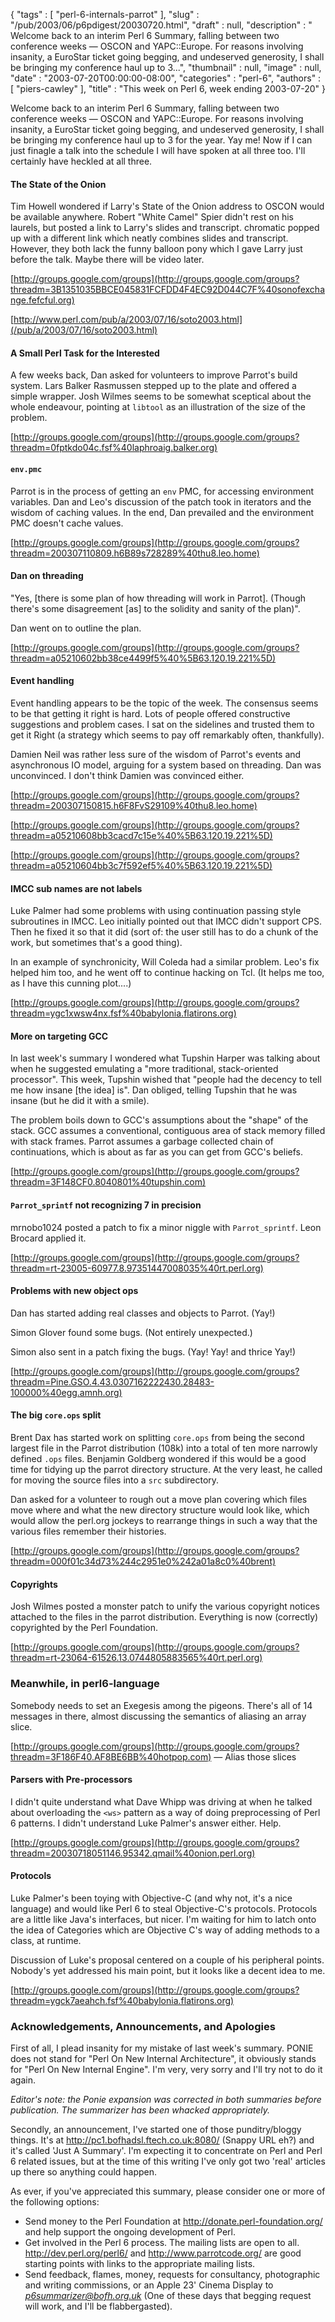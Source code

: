 {
   "tags" : [
      "perl-6-internals-parrot"
   ],
   "slug" : "/pub/2003/06/p6pdigest/20030720.html",
   "draft" : null,
   "description" : " Welcome back to an interim Perl 6 Summary, falling between two conference weeks &mdash; OSCON and YAPC::Europe. For reasons involving insanity, a EuroStar ticket going begging, and undeserved generosity, I shall be bringing my conference haul up to 3...",
   "thumbnail" : null,
   "image" : null,
   "date" : "2003-07-20T00:00:00-08:00",
   "categories" : "perl-6",
   "authors" : [
      "piers-cawley"
   ],
   "title" : "This week on Perl 6, week ending 2003-07-20"
}



Welcome back to an interim Perl 6 Summary, falling between two conference weeks — OSCON and YAPC::Europe. For reasons involving insanity, a EuroStar ticket going begging, and undeserved generosity, I shall be bringing my conference haul up to 3 for the year. Yay me! Now if I can just finagle a talk into the schedule I will have spoken at all three too. I'll certainly have heckled at all three.

#### The State of the Onion

Tim Howell wondered if Larry's State of the Onion address to OSCON would be available anywhere. Robert "White Camel" Spier didn't rest on his laurels, but posted a link to Larry's slides and transcript. chromatic popped up with a different link which neatly combines slides and transcript. However, they both lack the funny balloon pony which I gave Larry just before the talk. Maybe there will be video later.

[http://groups.google.com/groups](http://groups.google.com/groups?threadm=3B1351035BBCE045831FCFDD4F4EC92D044C7F%40sonofexchange.fefcful.org)

[http://www.perl.com/pub/a/2003/07/16/soto2003.html](/pub/a/2003/07/16/soto2003.html)

#### A Small Perl Task for the Interested

A few weeks back, Dan asked for volunteers to improve Parrot's build system. Lars Balker Rasmussen stepped up to the plate and offered a simple wrapper. Josh Wilmes seems to be somewhat sceptical about the whole endeavour, pointing at `libtool` as an illustration of the size of the problem.

[http://groups.google.com/groups](http://groups.google.com/groups?threadm=0fptkdo04c.fsf%40laphroaig.balker.org)

#### `env.pmc`

Parrot is in the process of getting an `env` PMC, for accessing environment variables. Dan and Leo's discussion of the patch took in iterators and the wisdom of caching values. In the end, Dan prevailed and the environment PMC doesn't cache values.

[http://groups.google.com/groups](http://groups.google.com/groups?threadm=200307110809.h6B89s728289%40thu8.leo.home)

#### Dan on threading

"Yes, \[there is some plan of how threading will work in Parrot\]. (Though there's some disagreement \[as\] to the solidity and sanity of the plan)".

Dan went on to outline the plan.

[http://groups.google.com/groups](http://groups.google.com/groups?threadm=a05210602bb38ce4499f5%40%5B63.120.19.221%5D)

#### Event handling

Event handling appears to be the topic of the week. The consensus seems to be that getting it right is hard. Lots of people offered constructive suggestions and problem cases. I sat on the sidelines and trusted them to get it Right (a strategy which seems to pay off remarkably often, thankfully).

Damien Neil was rather less sure of the wisdom of Parrot's events and asynchronous IO model, arguing for a system based on threading. Dan was unconvinced. I don't think Damien was convinced either.

[http://groups.google.com/groups](http://groups.google.com/groups?threadm=200307150815.h6F8FvS29109%40thu8.leo.home)

[http://groups.google.com/groups](http://groups.google.com/groups?threadm=a05210608bb3cacd7c15e%40%5B63.120.19.221%5D)

[http://groups.google.com/groups](http://groups.google.com/groups?threadm=a05210604bb3c7f592ef5%40%5B63.120.19.221%5D)

#### IMCC sub names are not labels

Luke Palmer had some problems with using continuation passing style subroutines in IMCC. Leo initially pointed out that IMCC didn't support CPS. Then he fixed it so that it did (sort of: the user still has to do a chunk of the work, but sometimes that's a good thing).

In an example of synchronicity, Will Coleda had a similar problem. Leo's fix helped him too, and he went off to continue hacking on Tcl. (It helps me too, as I have this cunning plot....)

[http://groups.google.com/groups](http://groups.google.com/groups?threadm=ygc1xwsw4nx.fsf%40babylonia.flatirons.org)

#### More on targeting GCC

In last week's summary I wondered what Tupshin Harper was talking about when he suggested emulating a "more traditional, stack-oriented processor". This week, Tupshin wished that "people had the decency to tell me how insane \[the idea\] is". Dan obliged, telling Tupshin that he was insane (but he did it with a smile).

The problem boils down to GCC's assumptions about the "shape" of the stack. GCC assumes a conventional, contiguous area of stack memory filled with stack frames. Parrot assumes a garbage collected chain of continuations, which is about as far as you can get from GCC's beliefs.

[http://groups.google.com/groups](http://groups.google.com/groups?threadm=3F148CF0.8040801%40tupshin.com)

#### `Parrot_sprintf` not recognizing 7 in precision

mrnobo1024 posted a patch to fix a minor niggle with `Parrot_sprintf`. Leon Brocard applied it.

[http://groups.google.com/groups](http://groups.google.com/groups?threadm=rt-23005-60977.8.97351447008035%40rt.perl.org)

#### Problems with new object ops

Dan has started adding real classes and objects to Parrot. (Yay!)

Simon Glover found some bugs. (Not entirely unexpected.)

Simon also sent in a patch fixing the bugs. (Yay! Yay! and thrice Yay!)

[http://groups.google.com/groups](http://groups.google.com/groups?threadm=Pine.GSO.4.43.0307162222430.28483-100000%40egg.amnh.org)

#### The big `core.ops` split

Brent Dax has started work on splitting `core.ops` from being the second largest file in the Parrot distribution (108k) into a total of ten more narrowly defined `.ops` files. Benjamin Goldberg wondered if this would be a good time for tidying up the parrot directory structure. At the very least, he called for moving the source files into a `src` subdirectory.

Dan asked for a volunteer to rough out a move plan covering which files move where and what the new directory structure would look like, which would allow the perl.org jockeys to rearrange things in such a way that the various files remember their histories.

[http://groups.google.com/groups](http://groups.google.com/groups?threadm=000f01c34d73%244c2951e0%242a01a8c0%40brent)

#### Copyrights

Josh Wilmes posted a monster patch to unify the various copyright notices attached to the files in the parrot distribution. Everything is now (correctly) copyrighted by the Perl Foundation.

[http://groups.google.com/groups](http://groups.google.com/groups?threadm=rt-23064-61526.13.0744805883565%40rt.perl.org)

### Meanwhile, in perl6-language

Somebody needs to set an Exegesis among the pigeons. There's all of 14 messages in there, almost discussing the semantics of aliasing an array slice.

[http://groups.google.com/groups](http://groups.google.com/groups?threadm=3F186F40.AF8BE6BB%40hotpop.com) — Alias those slices

#### Parsers with Pre-processors

I didn't quite understand what Dave Whipp was driving at when he talked about overloading the `<ws>` pattern as a way of doing preprocessing of Perl 6 patterns. I didn't understand Luke Palmer's answer either. Help.

[http://groups.google.com/groups](http://groups.google.com/groups?threadm=20030718051146.95342.qmail%40onion.perl.org)

#### Protocols

Luke Palmer's been toying with Objective-C (and why not, it's a nice language) and would like Perl 6 to steal Objective-C's protocols. Protocols are a little like Java's interfaces, but nicer. I'm waiting for him to latch onto the idea of Categories which are Objective C's way of adding methods to a class, at runtime.

Discussion of Luke's proposal centered on a couple of his peripheral points. Nobody's yet addressed his main point, but it looks like a decent idea to me.

[http://groups.google.com/groups](http://groups.google.com/groups?threadm=ygck7aeahch.fsf%40babylonia.flatirons.org)

### Acknowledgements, Announcements, and Apologies

First of all, I plead insanity for my mistake of last week's summary. PONIE does not stand for "Perl On New Internal Architecture", it obviously stands for "Perl On New Internal Engine". I'm very, very sorry and I'll try not to do it again.

*Editor's note: the Ponie expansion was corrected in both summaries before publication. The summarizer has been whacked appropriately.*

Secondly, an announcement, I've started one of those punditry/bloggy things. It's at <http://pc1.bofhadsl.ftech.co.uk:8080/> (Snappy URL eh?) and it's called 'Just A Summary'. I'm expecting it to concentrate on Perl and Perl 6 related issues, but at the time of this writing I've only got two 'real' articles up there so anything could happen.

As ever, if you've appreciated this summary, please consider one or more of the following options:

-   Send money to the Perl Foundation at <http://donate.perl-foundation.org/> and help support the ongoing development of Perl.
-   Get involved in the Perl 6 process. The mailing lists are open to all. <http://dev.perl.org/perl6/> and <http://www.parrotcode.org/> are good starting points with links to the appropriate mailing lists.
-   Send feedback, flames, money, requests for consultancy, photographic and writing commissions, or an Apple 23' Cinema Display to *<p6summarizer@bofh.org.uk>* (One of these days that begging request will work, and I'll be flabbergasted).

